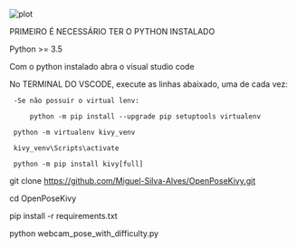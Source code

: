  ![plot](./yoga_demo.gif)
 
 PRIMEIRO É NECESSÁRIO TER O PYTHON INSTALADO
 
 Python >= 3.5
 
 Com o python instalado abra o visual studio code
 
 No TERMINAL DO VSCODE, execute as linhas abaixado, uma de cada vez:
 
     -Se não possuir o virtual lenv:
     
         python -m pip install --upgrade pip setuptools virtualenv
         
     python -m virtualenv kivy_venv
     
     kivy_venv\Scripts\activate
     
     python -m pip install kivy[full]
 
     
 
 git clone https://github.com/Miguel-Silva-Alves/OpenPoseKivy.git
 
 cd OpenPoseKivy
 
 pip install -r requirements.txt
 
 python webcam_pose_with_difficulty.py
